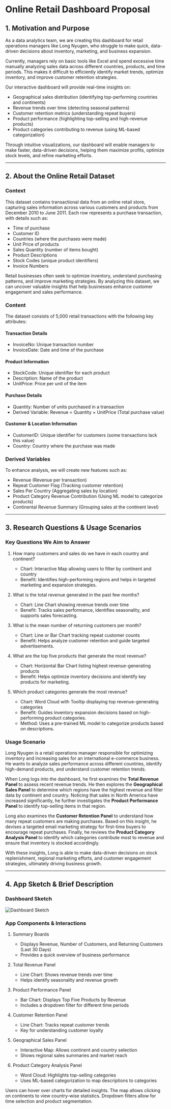 # **Online Retail Dashboard Proposal**

## **1. Motivation and Purpose**  

As a data analytics team, we are creating this dashboard for retail operations managers like Long Nyugen, who struggle to make quick, data-driven decisions about inventory, marketing, and business expansion.  

Currently, managers rely on basic tools like Excel and spend excessive time manually analyzing sales data across different countries, products, and time periods. This makes it difficult to efficiently identify market trends, optimize inventory, and improve customer retention strategies.  

Our interactive dashboard will provide real-time insights on:

- Geographical sales distribution (identifying top-performing countries and continents)
- Revenue trends over time (detecting seasonal patterns)
- Customer retention metrics (understanding repeat buyers)
- Product performance (highlighting top-selling and high-revenue products)
- Product categories contributing to revenue (using ML-based categorization)

Through intuitive visualizations, our dashboard will enable managers to make faster, data-driven decisions, helping them maximize profits, optimize stock levels, and refine marketing efforts.  

---

## **2. About the Online Retail Dataset**  

### **Context**  
This dataset contains transactional data from an online retail store, capturing sales information across various customers and products from December 2010 to June 2011. Each row represents a purchase transaction, with details such as:

- Time of purchase
- Customer ID
- Countries (where the purchases were made)
- Unit Price of products
- Sales Quantity (number of items bought)
- Product Descriptions
- Stock Codes (unique product identifiers)
- Invoice Numbers  

Retail businesses often seek to optimize inventory, understand purchasing patterns, and improve marketing strategies. By analyzing this dataset, we can uncover valuable insights that help businesses enhance customer engagement and sales performance.  

### **Content**  
The dataset consists of 5,000 retail transactions with the following key attributes:

#### **Transaction Details**  
- InvoiceNo: Unique transaction number  
- InvoiceDate: Date and time of the purchase  

#### **Product Information**  
- StockCode: Unique identifier for each product  
- Description: Name of the product  
- UnitPrice: Price per unit of the item  

#### **Purchase Details**  
- Quantity: Number of units purchased in a transaction  
- Derived Variable: Revenue = Quantity × UnitPrice (Total purchase value)  

#### **Customer & Location Information**  
- CustomerID: Unique identifier for customers (some transactions lack this value)  
- Country: Country where the purchase was made  

### **Derived Variables**  
To enhance analysis, we will create new features such as:

- Revenue (Revenue per transaction)
- Repeat Customer Flag (Tracking customer retention)
- Sales Per Country (Aggregating sales by location)
- Product Category Revenue Contribution (Using ML model to categorize products)
- Continental Revenue Summary (Grouping sales at the continent level)  

---

## **3. Research Questions & Usage Scenarios**  

### **Key Questions We Aim to Answer**  

1. How many customers and sales do we have in each country and continent?
   - Chart: Interactive Map allowing users to filter by continent and country
   - Benefit: Identifies high-performing regions and helps in targeted marketing and expansion strategies.

2. What is the total revenue generated in the past few months?
   - Chart: Line Chart showing revenue trends over time
   - Benefit: Tracks sales performance, identifies seasonality, and supports sales forecasting.

3. What is the mean number of returning customers per month?
   - Chart: Line or Bar Chart tracking repeat customer counts
   - Benefit: Helps analyze customer retention and guide targeted advertisements.

4. What are the top five products that generate the most revenue?
   - Chart: Horizontal Bar Chart listing highest revenue-generating products
   - Benefit: Helps optimize inventory decisions and identify key products for marketing.

5. Which product categories generate the most revenue?
   - Chart: Word Cloud with Tooltip displaying top revenue-generating categories
   - Benefit: Guides inventory expansion decisions based on high-performing product categories.
   - Method: Uses a pre-trained ML model to categorize products based on descriptions.  

### **Usage Scenario**  

Long Nyugen is a retail operations manager responsible for optimizing inventory and increasing sales for an international e-commerce business. He wants to analyze sales performance across different countries, identify high-demand products, and understand customer retention trends. 

When Long logs into the dashboard, he first examines the **Total Revenue Panel** to assess recent revenue trends. He then explores the **Geographical Sales Panel** to determine which regions have the highest revenue and filter data by continent and country. Noticing that sales in North America have increased significantly, he further investigates the **Product Performance Panel** to identify top-selling items in that region. 

Long also examines the **Customer Retention Panel** to understand how many repeat customers are making purchases. Based on this insight, he devises a targeted email marketing strategy for first-time buyers to encourage repeat purchases. Finally, he reviews the **Product Category Analysis Panel** to identify which categories contribute most to revenue and ensure that inventory is stocked accordingly. 

With these insights, Long is able to make data-driven decisions on stock replenishment, regional marketing efforts, and customer engagement strategies, ultimately driving business growth.  

---

## **4. App Sketch & Brief Description**  

### **Dashboard Sketch**  
![Dashboard Sketch](../img/sketch.png)  

### **App Components & Interactions**  

1. Summary Boards
   - Displays Revenue, Number of Customers, and Returning Customers (Last 30 Days)
   - Provides a quick overview of business performance

2. Total Revenue Panel
   - Line Chart: Shows revenue trends over time
   - Helps identify seasonality and revenue growth

3. Product Performance Panel
   - Bar Chart: Displays Top Five Products by Revenue
   - Includes a dropdown filter for different time periods

4. Customer Retention Panel
   - Line Chart: Tracks repeat customer trends
   - Key for understanding customer loyalty

5. Geographical Sales Panel
   - Interactive Map: Allows continent and country selection
   - Shows regional sales summaries and market reach

6. Product Category Analysis Panel
   - Word Cloud: Highlights top-selling categories
   - Uses ML-based categorization to map descriptions to categories

Users can hover over charts for detailed insights. The map allows clicking on continents to view country-wise statistics. Dropdown filters allow for time selection and product segmentation.

